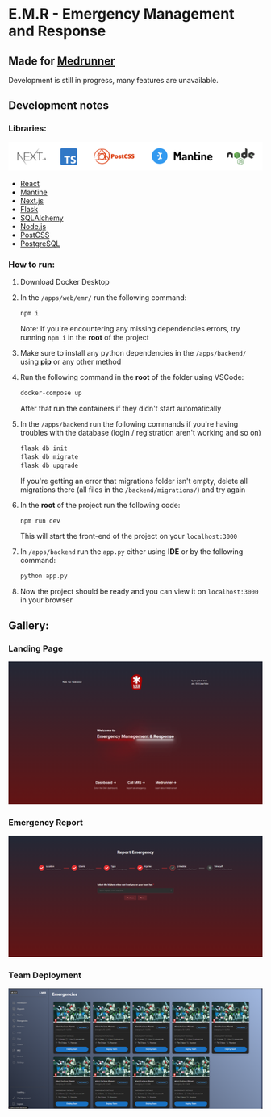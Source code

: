 # E.M.R - Emergency Management and Response
## Made for [Medrunner](https://medrunner.space)
Development is still in progress, many features are unavailable.
## Development notes
### Libraries:
![Poster](./imgs/poster.png)
- [React](https://react.dev)
- [Mantine](https://mantine.dev/)
- [Next.js](https://nextjs.org)
- [Flask](https://flask.palletsprojects.com)
- [SQLAlchemy](https://www.sqlalchemy.org/)
- [Node.js](https://nodejs.org/en/)
- [PostCSS](https://postcss.org/)
- [PostgreSQL](https://www.postgresql.org/)
### How to run:
1. Download Docker Desktop
2. In the `/apps/web/emr/` run the following command:
    ```bash
    npm i
    ```
    Note: If you're encountering any missing dependencies errors, try running `npm i` in the **root** of the project
3. Make sure to install any python dependencies in the `/apps/backend/` using **pip** or any other method
4. Run the following command in the __root__ of the folder using VSCode:
    ```bash
    docker-compose up
    ```
    After that run the containers if they didn't start automatically

5. In the `/apps/backend` run the following commands if you're having troubles with the database (login / registration aren't working and so on)
    ```bash
    flask db init
    flask db migrate
    flask db upgrade
    ```
    If you're getting an error that migrations folder isn't empty, delete all migrations there (all files in the `/backend/migrations/`) and try again

6. In the __root__ of the project run the following code:
    ```bash
    npm run dev
    ```
    This will start the front-end of the project on your `localhost:3000`
7. In `/apps/backend` run the `app.py` either using **IDE** or by the following command:
    ```bash
    python app.py
    ```
8. Now the project should be ready and you can view it on `localhost:3000` in your browser

## Gallery:
### Landing Page
![Landing Page](./imgs/landingPage.png)
### Emergency Report
![Emergency Report](./imgs/emergencyReport.png)
### Team Deployment
![Team Deployment](./imgs/teamDeployment.png)

